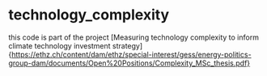 # technology_complexity

this code is part of the project [Measuring technology complexity to inform climate technology investment strategy]{https://ethz.ch/content/dam/ethz/special-interest/gess/energy-politics-group-dam/documents/Open%20Positions/Complexity_MSc_thesis.pdf}